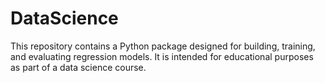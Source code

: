 # DataScience
This repository contains a Python package designed for building, training, and evaluating regression models. It is intended for educational purposes as part of a data science course. 
